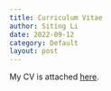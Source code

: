 ```yaml
---
title: Curriculum Vitae
author: Siting Li
date: 2022-09-12
category: Default
layout: post
---
```


My CV is attached [here](https://lst627.github.io/assets/files/CV-Siting-Li.pdf).

[1]: https://pages.github.com
